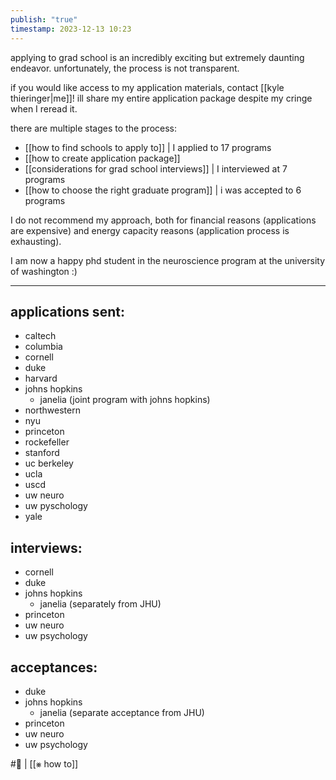 ```yaml
---
publish: "true"
timestamp: 2023-12-13 10:23
---
```

applying to grad school is an incredibly exciting but extremely daunting endeavor. unfortunately, the process is not transparent. 

if you would like access to my application materials, contact [[kyle thieringer|me]]! ill share my entire application package despite my cringe when I reread it.

there are multiple stages to the process:
- [[how to find schools to apply to]] | I applied to 17 programs
- [[how to create application package]]
- [[considerations for grad school interviews]] | I interviewed at 7 programs
- [[how to choose the right graduate program]] | i was accepted to 6 programs

I do not recommend my approach, both for financial reasons (applications are expensive) and energy capacity reasons (application process is exhausting).

I am now a happy phd student in the neuroscience program at the university of washington :)

---
## applications sent:
- caltech
- columbia
- cornell
- duke
- harvard
- johns hopkins
	- janelia (joint program with johns hopkins)
- northwestern
- nyu
- princeton
- rockefeller
- stanford
- uc berkeley
- ucla
- uscd
- uw neuro
- uw pyschology
- yale

## interviews:
- cornell
- duke
- johns hopkins
	- janelia (separately from JHU)
- princeton
- uw neuro
- uw psychology

## acceptances:
- duke
- johns hopkins
	- janelia (separate acceptance from JHU)
- princeton
- uw neuro
- uw psychology


#🐛 | [[⨳ how to]]